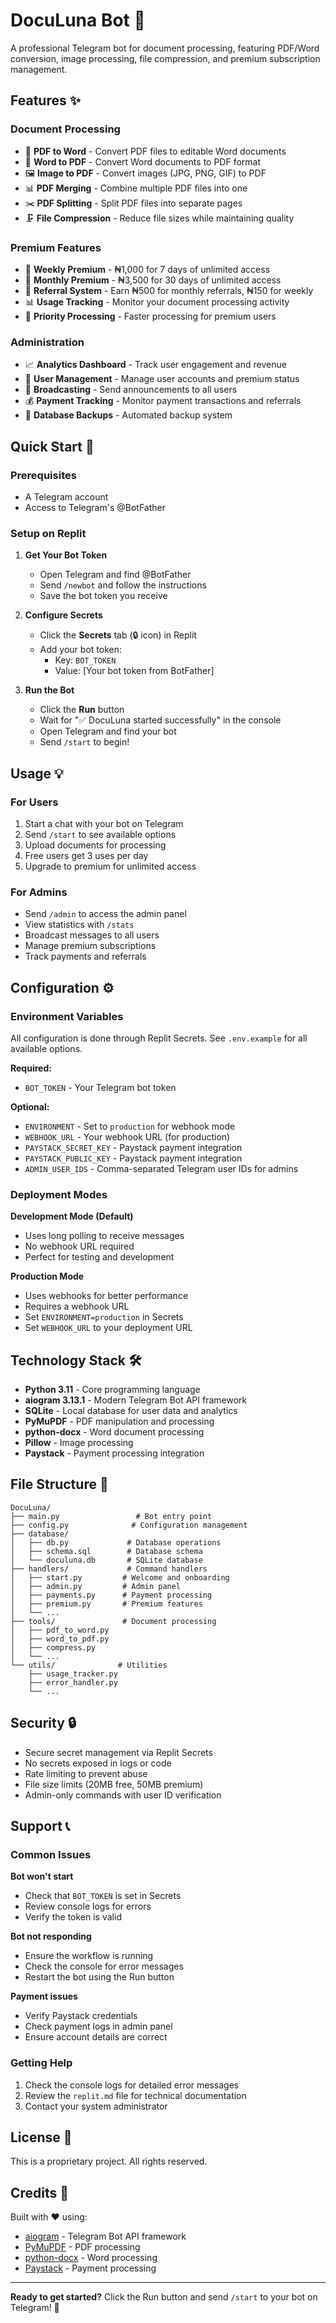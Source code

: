 # DocuLuna Bot 🌟

A professional Telegram bot for document processing, featuring PDF/Word conversion, image processing, file compression, and premium subscription management.

## Features ✨

### Document Processing
- 📄 **PDF to Word** - Convert PDF files to editable Word documents
- 📝 **Word to PDF** - Convert Word documents to PDF format
- 🖼️ **Image to PDF** - Convert images (JPG, PNG, GIF) to PDF
- 📊 **PDF Merging** - Combine multiple PDF files into one
- ✂️ **PDF Splitting** - Split PDF files into separate pages
- 🗜️ **File Compression** - Reduce file sizes while maintaining quality

### Premium Features
- 💎 **Weekly Premium** - ₦1,000 for 7 days of unlimited access
- 💎 **Monthly Premium** - ₦3,500 for 30 days of unlimited access
- 🎁 **Referral System** - Earn ₦500 for monthly referrals, ₦150 for weekly
- 📊 **Usage Tracking** - Monitor your document processing activity
- 🚀 **Priority Processing** - Faster processing for premium users

### Administration
- 📈 **Analytics Dashboard** - Track user engagement and revenue
- 👥 **User Management** - Manage user accounts and premium status
- 📢 **Broadcasting** - Send announcements to all users
- 💰 **Payment Tracking** - Monitor payment transactions and referrals
- 🔄 **Database Backups** - Automated backup system

## Quick Start 🚀

### Prerequisites
- A Telegram account
- Access to Telegram's @BotFather

### Setup on Replit

1. **Get Your Bot Token**
   - Open Telegram and find @BotFather
   - Send `/newbot` and follow the instructions
   - Save the bot token you receive

2. **Configure Secrets**
   - Click the **Secrets** tab (🔒 icon) in Replit
   - Add your bot token:
     - Key: `BOT_TOKEN`
     - Value: [Your bot token from BotFather]

3. **Run the Bot**
   - Click the **Run** button
   - Wait for "✅ DocuLuna started successfully" in the console
   - Open Telegram and find your bot
   - Send `/start` to begin!

## Usage 💡

### For Users
1. Start a chat with your bot on Telegram
2. Send `/start` to see available options
3. Upload documents for processing
4. Free users get 3 uses per day
5. Upgrade to premium for unlimited access

### For Admins
- Send `/admin` to access the admin panel
- View statistics with `/stats`
- Broadcast messages to all users
- Manage premium subscriptions
- Track payments and referrals

## Configuration ⚙️

### Environment Variables
All configuration is done through Replit Secrets. See `.env.example` for all available options.

**Required:**
- `BOT_TOKEN` - Your Telegram bot token

**Optional:**
- `ENVIRONMENT` - Set to `production` for webhook mode
- `WEBHOOK_URL` - Your webhook URL (for production)
- `PAYSTACK_SECRET_KEY` - Paystack payment integration
- `PAYSTACK_PUBLIC_KEY` - Paystack payment integration
- `ADMIN_USER_IDS` - Comma-separated Telegram user IDs for admins

### Deployment Modes

**Development Mode (Default)**
- Uses long polling to receive messages
- No webhook URL required
- Perfect for testing and development

**Production Mode**
- Uses webhooks for better performance
- Requires a webhook URL
- Set `ENVIRONMENT=production` in Secrets
- Set `WEBHOOK_URL` to your deployment URL

## Technology Stack 🛠️

- **Python 3.11** - Core programming language
- **aiogram 3.13.1** - Modern Telegram Bot API framework
- **SQLite** - Local database for user data and analytics
- **PyMuPDF** - PDF manipulation and processing
- **python-docx** - Word document processing
- **Pillow** - Image processing
- **Paystack** - Payment processing integration

## File Structure 📁

```
DocuLuna/
├── main.py                 # Bot entry point
├── config.py              # Configuration management
├── database/
│   ├── db.py             # Database operations
│   ├── schema.sql        # Database schema
│   └── doculuna.db       # SQLite database
├── handlers/             # Command handlers
│   ├── start.py         # Welcome and onboarding
│   ├── admin.py         # Admin panel
│   ├── payments.py      # Payment processing
│   ├── premium.py       # Premium features
│   └── ...
├── tools/               # Document processing
│   ├── pdf_to_word.py
│   ├── word_to_pdf.py
│   ├── compress.py
│   └── ...
└── utils/              # Utilities
    ├── usage_tracker.py
    ├── error_handler.py
    └── ...
```

## Security 🔒

- Secure secret management via Replit Secrets
- No secrets exposed in logs or code
- Rate limiting to prevent abuse
- File size limits (20MB free, 50MB premium)
- Admin-only commands with user ID verification

## Support 📞

### Common Issues

**Bot won't start**
- Check that `BOT_TOKEN` is set in Secrets
- Review console logs for errors
- Verify the token is valid

**Bot not responding**
- Ensure the workflow is running
- Check the console for error messages
- Restart the bot using the Run button

**Payment issues**
- Verify Paystack credentials
- Check payment logs in admin panel
- Ensure account details are correct

### Getting Help
1. Check the console logs for detailed error messages
2. Review the `replit.md` file for technical documentation
3. Contact your system administrator

## License 📄

This is a proprietary project. All rights reserved.

## Credits 👏

Built with ❤️ using:
- [aiogram](https://github.com/aiogram/aiogram) - Telegram Bot API framework
- [PyMuPDF](https://github.com/pymupdf/PyMuPDF) - PDF processing
- [python-docx](https://github.com/python-openxml/python-docx) - Word processing
- [Paystack](https://paystack.com/) - Payment processing

---

**Ready to get started?** Click the Run button and send `/start` to your bot on Telegram! 🚀
